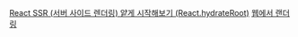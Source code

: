 [React SSR (서버 사이드 렌더링) 얕게 시작해보기 (React.hydrateRoot)](https://solo5star.tistory.com/44)
[웹에서 랜더링](https://web.dev/articles/rendering-on-the-web?hl=ko)
